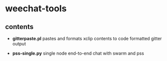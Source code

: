 # weechat-tools

## contents

* **gitterpaste.pl** 
    pastes and formats xclip contents to code formatted gitter output

* **pss-single.py**
    single node end-to-end chat with swarm and pss
